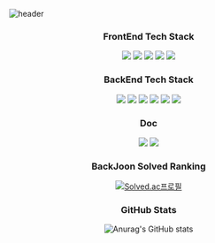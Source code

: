 ![header](https://capsule-render.vercel.app/api?type=waving&color=E43526&height=200&section=header&text='Brandon%20JE%20GitHub%20입니다'&fontSize=24&animation=twinkling&fontColor=FFFFFF)

<h3 align="center">FrontEnd Tech Stack</h3>
<div align="center"">
  <img src="https://img.shields.io/badge/HTML-E34F26?style=plastic&logo=html5&logoColor=white"/>
  <img src="https://img.shields.io/badge/CSS-1572B6?style=plastic&logo=css3&logoColor=white"/>
  <img src="https://img.shields.io/badge/TypeScript-3178C6?style=plastic&logo=TypeScript&logoColor=white"/>
  <img src="https://img.shields.io/badge/JavaScript-F7DF1E?style=plastic&logo=JavaScript&logoColor=white"/>
  <img src="https://img.shields.io/badge/React-61DAFB?style=plastic&logo=React&logoColor=white"/>
</div>

<h3 align="center">BackEnd Tech Stack</h3>
<div align="center">
  <img src="https://img.shields.io/badge/Java-6DB33F?style=plastic&logo=Java&logoColor=white"/>
  <img src="https://img.shields.io/badge/Spring Boot-6DB33F?style=plastic&logo=Spring&logoColor=white"/>
  <img src="https://img.shields.io/badge/php-777BB4?style=plastic&logo=php&logoColor=white"/>
  <img src="https://img.shields.io/badge/Laravel-FF2D20?style=plastic&logo=Laravel&logoColor=white"/>
  <img src="https://img.shields.io/badge/NodeJS-339933?style=plastic&logo=nodedotjs&logoColor=white"/>
  <img src="https://img.shields.io/badge/python-3776AB?style=plastic&logo=python&logoColor=white"/>
</div>

<h3 align="center">Doc</h3>
<div align="center">
  <img src="https://img.shields.io/badge/Velog-20C997?style=plastic&logo=Velog&logoColor=white"/>
  <img src="https://img.shields.io/badge/Notion-000000?style=plastic&logo=Notion&logoColor=white"/>
</div>

<h3 align="center">BackJoon Solved Ranking</h3>
<div align="center">
  <p>
    <a href="https://solved.ac/khaos1004">
      <img src="http://mazassumnida.wtf/api/v2/generate_badge?boj=khaos1004" alt="Solved.ac프로필">    
    </a>
  </p>
</div>
<h3 align="center">GitHub Stats</h3>
<div align="center">
  
![Anurag's GitHub stats](https://github-readme-stats.vercel.app/api?username=khaos1004&show_icons=true&theme=gruvbox)
</div>
